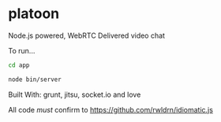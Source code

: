 # platoon

Node.js powered, WebRTC Delivered video chat


To run...

```bash
cd app

node bin/server

```



Built With: grunt, jitsu, socket.io and love

All code _must_ confirm to https://github.com/rwldrn/idiomatic.js